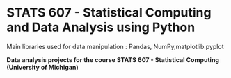# STATS 607 - Statistical Computing and Data Analysis using Python

Main libraries used for data manipulation : Pandas, NumPy,matplotlib.pyplot

**Data analysis projects for the course STATS 607 - Statistical Computing (University of Michigan)**

